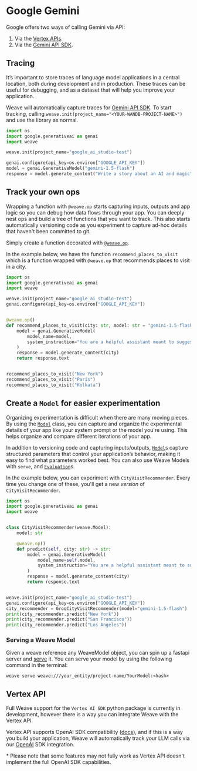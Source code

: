# Google Gemini

Google offers two ways of calling Gemini via API:

1. Via the [Vertex APIs](https://cloud.google.com/vertexai/docs).
2. Via the [Gemini API SDK](https://ai.google.dev/gemini-api/docs/quickstart?lang=python).

## Tracing

It’s important to store traces of language model applications in a central location, both during development and in production. These traces can be useful for debugging, and as a dataset that will help you improve your application.

Weave will automatically capture traces for [Gemini API SDK](https://ai.google.dev/gemini-api/docs/quickstart?lang=python). To start tracking, calling `weave.init(project_name="<YOUR-WANDB-PROJECT-NAME>")` and use the library as normal.

```python
import os
import google.generativeai as genai
import weave

weave.init(project_name="google_ai_studio-test")

genai.configure(api_key=os.environ["GOOGLE_API_KEY"])
model = genai.GenerativeModel("gemini-1.5-flash")
response = model.generate_content("Write a story about an AI and magic")
```

## Track your own ops

Wrapping a function with `@weave.op` starts capturing inputs, outputs and app logic so you can debug how data flows through your app. You can deeply nest ops and build a tree of functions that you want to track. This also starts automatically versioning code as you experiment to capture ad-hoc details that haven't been committed to git.

Simply create a function decorated with [`@weave.op`](/guides/tracking/ops).

In the example below, we have the function `recommend_places_to_visit` which is a function wrapped with `@weave.op` that recommends places to visit in a city.

```python
import os
import google.generativeai as genai
import weave

weave.init(project_name="google_ai_studio-test")
genai.configure(api_key=os.environ["GOOGLE_API_KEY"])


@weave.op()
def recommend_places_to_visit(city: str, model: str = "gemini-1.5-flash"):
    model = genai.GenerativeModel(
        model_name=model,
        system_instruction="You are a helpful assistant meant to suggest all budget-friendly places to visit in a city",
    )
    response = model.generate_content(city)
    return response.text


recommend_places_to_visit("New York")
recommend_places_to_visit("Paris")
recommend_places_to_visit("Kolkata")
```

## Create a `Model` for easier experimentation

Organizing experimentation is difficult when there are many moving pieces. By using the [`Model`](../core-types/models) class, you can capture and organize the experimental details of your app like your system prompt or the model you're using. This helps organize and compare different iterations of your app. 

In addition to versioning code and capturing inputs/outputs, [`Model`](../core-types/models)s capture structured parameters that control your application’s behavior, making it easy to find what parameters worked best. You can also use Weave Models with `serve`, and [`Evaluation`](../core-types/evaluations.md)s.

In the example below, you can experiment with `CityVisitRecommender`. Every time you change one of these, you'll get a new _version_ of `CityVisitRecommender`.

```python
import os
import google.generativeai as genai
import weave


class CityVisitRecommender(weave.Model):
    model: str

    @weave.op()
    def predict(self, city: str) -> str:
        model = genai.GenerativeModel(
            model_name=self.model,
            system_instruction="You are a helpful assistant meant to suggest all budget-friendly places to visit in a city",
        )
        response = model.generate_content(city)
        return response.text


weave.init(project_name="google_ai_studio-test")
genai.configure(api_key=os.environ["GOOGLE_API_KEY"])
city_recommender = GroqCityVisitRecommender(model="gemini-1.5-flash")
print(city_recommender.predict("New York"))
print(city_recommender.predict("San Francisco"))
print(city_recommender.predict("Los Angeles"))
```

### Serving a Weave Model

Given a weave reference any WeaveModel object, you can spin up a fastapi server and [serve](https://wandb.github.io/weave/guides/tools/serve) it. You can serve your model by using the following command in the terminal:

```shell
weave serve weave:///your_entity/project-name/YourModel:<hash>
```

## Vertex API

Full Weave support for the `Vertex AI SDK` python package is currently in development, however there is a way you can integrate Weave with the Vertex API. 

Vertex API supports OpenAI SDK compatibility ([docs](https://cloud.google.com/vertex-ai/generative-ai/docs/multimodal/call-gemini-using-openai-library)), and if this is a way you build your application, Weave will automatically track your LLM calls via our [OpenAI](/guides/integrations/openai) SDK integration.

\* Please note that some features may not fully work as Vertex API doesn't implement the full OpenAI SDK capabilities.
